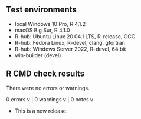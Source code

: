 ## Test environments

* local Windows 10 Pro, R 4.1.2
* macOS Big Sur, R 4.1.0
* R-hub: Ubuntu Linux 20.04.1 LTS, R-release, GCC
* R-hub: Fedora Linux, R-devel, clang, gfortran
* R-hub: Windows Server 2022, R-devel, 64 bit
* win-builder (devel)

## R CMD check results

There were no errors or warnings.

0 errors v | 0 warnings v | 0 notes v

* This is a new release.
